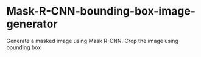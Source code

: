 # Mask-R-CNN-bounding-box-image-generator

Generate a masked image using Mask R-CNN.
Crop the image using bounding box
